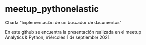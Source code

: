 # meetup_pythonelastic
Charla "implementación de un buscador de documentos"

En este github se encuentra la presentación realizada en el meetup Analytics & Python, miércoles 1 de septiembre 2021.


